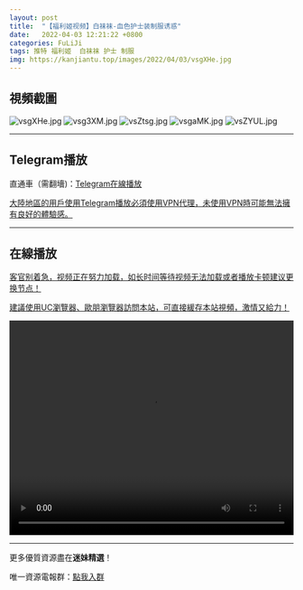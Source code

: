 ```yaml
---
layout: post
title:  "【福利姬视频】白袜袜-血色护士装制服诱惑"
date:   2022-04-03 12:21:22 +0800
categories: FuLiJi
tags: 推特 福利姬  白袜袜 护士 制服
img: https://kanjiantu.top/images/2022/04/03/vsgXHe.jpg
---
```



## 視頻截圖

![vsgXHe.jpg](https://kanjiantu.top/images/2022/04/03/vsgXHe.jpg)
![vsg3XM.jpg](https://kanjiantu.top/images/2022/04/03/vsg3XM.jpg)
![vsZtsg.jpg](https://kanjiantu.top/images/2022/04/03/vsZtsg.jpg)
![vsgaMK.jpg](https://kanjiantu.top/images/2022/04/03/vsgaMK.jpg)
![vsZYUL.jpg](https://kanjiantu.top/images/2022/04/03/vsZYUL.jpg)

* * *
## Telegram播放

直通車（需翻墻)：[Telegram在線播放](https://t.me/mimeijingxuan/414)

<u>大陸地區的用戶使用Telegram播放必須使用VPN代理，未使用VPN時可能無法擁有良好的體驗感。</u> 
* * *
## 在線播放
<u>客官别着急，视频正在努力加载，如长时间等待视频无法加载或者播放卡顿建议更换节点！</u>

<u>建議使用UC瀏覽器、歐朋瀏覽器訪問本站，可直接緩存本站視頻，激情又給力！</u>
<center><video src="https://cdn.publer.io/uploads/videos/6249ae42db2797343b24a698/eab15de02568f13349ac5a087d88fbc1.mp4" width="100%" height="380px" controls="controls"></video></center>


* * *
更多優質資源盡在**迷妹精選**！

唯一資源電報群：[點我入群](https://t.me/mimeijingxuan)


